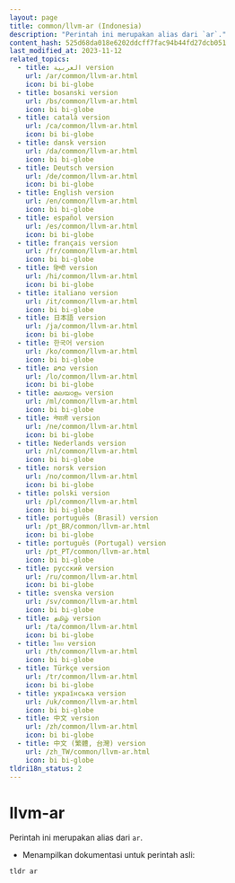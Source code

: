 ```yaml
---
layout: page
title: common/llvm-ar (Indonesia)
description: "Perintah ini merupakan alias dari `ar`."
content_hash: 525d68da018e6202ddcff7fac94b44fd27dcb051
last_modified_at: 2023-11-12
related_topics:
  - title: العربية version
    url: /ar/common/llvm-ar.html
    icon: bi bi-globe
  - title: bosanski version
    url: /bs/common/llvm-ar.html
    icon: bi bi-globe
  - title: català version
    url: /ca/common/llvm-ar.html
    icon: bi bi-globe
  - title: dansk version
    url: /da/common/llvm-ar.html
    icon: bi bi-globe
  - title: Deutsch version
    url: /de/common/llvm-ar.html
    icon: bi bi-globe
  - title: English version
    url: /en/common/llvm-ar.html
    icon: bi bi-globe
  - title: español version
    url: /es/common/llvm-ar.html
    icon: bi bi-globe
  - title: français version
    url: /fr/common/llvm-ar.html
    icon: bi bi-globe
  - title: हिन्दी version
    url: /hi/common/llvm-ar.html
    icon: bi bi-globe
  - title: italiano version
    url: /it/common/llvm-ar.html
    icon: bi bi-globe
  - title: 日本語 version
    url: /ja/common/llvm-ar.html
    icon: bi bi-globe
  - title: 한국어 version
    url: /ko/common/llvm-ar.html
    icon: bi bi-globe
  - title: ລາວ version
    url: /lo/common/llvm-ar.html
    icon: bi bi-globe
  - title: മലയാളം version
    url: /ml/common/llvm-ar.html
    icon: bi bi-globe
  - title: नेपाली version
    url: /ne/common/llvm-ar.html
    icon: bi bi-globe
  - title: Nederlands version
    url: /nl/common/llvm-ar.html
    icon: bi bi-globe
  - title: norsk version
    url: /no/common/llvm-ar.html
    icon: bi bi-globe
  - title: polski version
    url: /pl/common/llvm-ar.html
    icon: bi bi-globe
  - title: português (Brasil) version
    url: /pt_BR/common/llvm-ar.html
    icon: bi bi-globe
  - title: português (Portugal) version
    url: /pt_PT/common/llvm-ar.html
    icon: bi bi-globe
  - title: русский version
    url: /ru/common/llvm-ar.html
    icon: bi bi-globe
  - title: svenska version
    url: /sv/common/llvm-ar.html
    icon: bi bi-globe
  - title: தமிழ் version
    url: /ta/common/llvm-ar.html
    icon: bi bi-globe
  - title: ไทย version
    url: /th/common/llvm-ar.html
    icon: bi bi-globe
  - title: Türkçe version
    url: /tr/common/llvm-ar.html
    icon: bi bi-globe
  - title: українська version
    url: /uk/common/llvm-ar.html
    icon: bi bi-globe
  - title: 中文 version
    url: /zh/common/llvm-ar.html
    icon: bi bi-globe
  - title: 中文 (繁體, 台灣) version
    url: /zh_TW/common/llvm-ar.html
    icon: bi bi-globe
tldri18n_status: 2
---
```

# llvm-ar

Perintah ini merupakan alias dari `ar`.

- Menampilkan dokumentasi untuk perintah asli:

`tldr ar`
